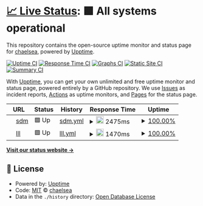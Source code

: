 # [📈 Live Status](https://demo.upptime.js.org): <!--live status--> **🟩 All systems operational**

This repository contains the open-source uptime monitor and status page for [chaelsea](https://demo.upptime.js.org), powered by [Upptime](https://github.com/upptime/upptime).

[![Uptime CI](https://github.com/chaelsea/upptime/workflows/Uptime%20CI/badge.svg)](https://github.com/chaelsea/upptime/actions?query=workflow%3A%22Uptime+CI%22)
[![Response Time CI](https://github.com/chaelsea/upptime/workflows/Response%20Time%20CI/badge.svg)](https://github.com/chaelsea/upptime/actions?query=workflow%3A%22Response+Time+CI%22)
[![Graphs CI](https://github.com/chaelsea/upptime/workflows/Graphs%20CI/badge.svg)](https://github.com/chaelsea/upptime/actions?query=workflow%3A%22Graphs+CI%22)
[![Static Site CI](https://github.com/chaelsea/upptime/workflows/Static%20Site%20CI/badge.svg)](https://github.com/chaelsea/upptime/actions?query=workflow%3A%22Static+Site+CI%22)
[![Summary CI](https://github.com/chaelsea/upptime/workflows/Summary%20CI/badge.svg)](https://github.com/chaelsea/upptime/actions?query=workflow%3A%22Summary+CI%22)

With [Upptime](https://upptime.js.org), you can get your own unlimited and free uptime monitor and status page, powered entirely by a GitHub repository. We use [Issues](https://github.com/chaelsea/upptime/issues) as incident reports, [Actions](https://github.com/chaelsea/upptime/actions) as uptime monitors, and [Pages](https://demo.upptime.js.org) for the status page.

<!--start: status pages-->
<!-- This summary is generated by Upptime (https://github.com/upptime/upptime) -->
<!-- Do not edit this manually, your changes will be overwritten -->
<!-- prettier-ignore -->
| URL | Status | History | Response Time | Uptime |
| --- | ------ | ------- | ------------- | ------ |
| <img alt="" src="https://icons.duckduckgo.com/ip3/www.sdm.go.kr.ico" height="13"> [sdm](https://www.sdm.go.kr/index.do) | 🟩 Up | [sdm.yml](https://github.com/chaelsea000/upptime/commits/HEAD/history/sdm.yml) | <details><summary><img alt="Response time graph" src="./graphs/sdm/response-time-week.png" height="20"> 2475ms</summary><br><a href="https://chaelsea.github.io/upptime/history/sdm"><img alt="Response time 1916" src="https://img.shields.io/endpoint?url=https%3A%2F%2Fraw.githubusercontent.com%2Fchaelsea000%2Fupptime%2FHEAD%2Fapi%2Fsdm%2Fresponse-time.json"></a><br><a href="https://chaelsea.github.io/upptime/history/sdm"><img alt="24-hour response time 5285" src="https://img.shields.io/endpoint?url=https%3A%2F%2Fraw.githubusercontent.com%2Fchaelsea000%2Fupptime%2FHEAD%2Fapi%2Fsdm%2Fresponse-time-day.json"></a><br><a href="https://chaelsea.github.io/upptime/history/sdm"><img alt="7-day response time 2475" src="https://img.shields.io/endpoint?url=https%3A%2F%2Fraw.githubusercontent.com%2Fchaelsea000%2Fupptime%2FHEAD%2Fapi%2Fsdm%2Fresponse-time-week.json"></a><br><a href="https://chaelsea.github.io/upptime/history/sdm"><img alt="30-day response time 2066" src="https://img.shields.io/endpoint?url=https%3A%2F%2Fraw.githubusercontent.com%2Fchaelsea000%2Fupptime%2FHEAD%2Fapi%2Fsdm%2Fresponse-time-month.json"></a><br><a href="https://chaelsea.github.io/upptime/history/sdm"><img alt="1-year response time 1916" src="https://img.shields.io/endpoint?url=https%3A%2F%2Fraw.githubusercontent.com%2Fchaelsea000%2Fupptime%2FHEAD%2Fapi%2Fsdm%2Fresponse-time-year.json"></a></details> | <details><summary><a href="https://chaelsea.github.io/upptime/history/sdm">100.00%</a></summary><a href="https://chaelsea.github.io/upptime/history/sdm"><img alt="All-time uptime 99.97%" src="https://img.shields.io/endpoint?url=https%3A%2F%2Fraw.githubusercontent.com%2Fchaelsea000%2Fupptime%2FHEAD%2Fapi%2Fsdm%2Fuptime.json"></a><br><a href="https://chaelsea.github.io/upptime/history/sdm"><img alt="24-hour uptime 100.00%" src="https://img.shields.io/endpoint?url=https%3A%2F%2Fraw.githubusercontent.com%2Fchaelsea000%2Fupptime%2FHEAD%2Fapi%2Fsdm%2Fuptime-day.json"></a><br><a href="https://chaelsea.github.io/upptime/history/sdm"><img alt="7-day uptime 100.00%" src="https://img.shields.io/endpoint?url=https%3A%2F%2Fraw.githubusercontent.com%2Fchaelsea000%2Fupptime%2FHEAD%2Fapi%2Fsdm%2Fuptime-week.json"></a><br><a href="https://chaelsea.github.io/upptime/history/sdm"><img alt="30-day uptime 100.00%" src="https://img.shields.io/endpoint?url=https%3A%2F%2Fraw.githubusercontent.com%2Fchaelsea000%2Fupptime%2FHEAD%2Fapi%2Fsdm%2Fuptime-month.json"></a><br><a href="https://chaelsea.github.io/upptime/history/sdm"><img alt="1-year uptime 99.97%" src="https://img.shields.io/endpoint?url=https%3A%2F%2Fraw.githubusercontent.com%2Fchaelsea000%2Fupptime%2FHEAD%2Fapi%2Fsdm%2Fuptime-year.json"></a></details>
| <img alt="" src="https://icons.duckduckgo.com/ip3/www.sdm.go.kr.ico" height="13"> [lll](http://www.sdm.go.kr/lll/user/home.do) | 🟩 Up | [lll.yml](https://github.com/chaelsea000/upptime/commits/HEAD/history/lll.yml) | <details><summary><img alt="Response time graph" src="./graphs/lll/response-time-week.png" height="20"> 1470ms</summary><br><a href="https://chaelsea.github.io/upptime/history/lll"><img alt="Response time 1213" src="https://img.shields.io/endpoint?url=https%3A%2F%2Fraw.githubusercontent.com%2Fchaelsea000%2Fupptime%2FHEAD%2Fapi%2Flll%2Fresponse-time.json"></a><br><a href="https://chaelsea.github.io/upptime/history/lll"><img alt="24-hour response time 1334" src="https://img.shields.io/endpoint?url=https%3A%2F%2Fraw.githubusercontent.com%2Fchaelsea000%2Fupptime%2FHEAD%2Fapi%2Flll%2Fresponse-time-day.json"></a><br><a href="https://chaelsea.github.io/upptime/history/lll"><img alt="7-day response time 1470" src="https://img.shields.io/endpoint?url=https%3A%2F%2Fraw.githubusercontent.com%2Fchaelsea000%2Fupptime%2FHEAD%2Fapi%2Flll%2Fresponse-time-week.json"></a><br><a href="https://chaelsea.github.io/upptime/history/lll"><img alt="30-day response time 1517" src="https://img.shields.io/endpoint?url=https%3A%2F%2Fraw.githubusercontent.com%2Fchaelsea000%2Fupptime%2FHEAD%2Fapi%2Flll%2Fresponse-time-month.json"></a><br><a href="https://chaelsea.github.io/upptime/history/lll"><img alt="1-year response time 1213" src="https://img.shields.io/endpoint?url=https%3A%2F%2Fraw.githubusercontent.com%2Fchaelsea000%2Fupptime%2FHEAD%2Fapi%2Flll%2Fresponse-time-year.json"></a></details> | <details><summary><a href="https://chaelsea.github.io/upptime/history/lll">100.00%</a></summary><a href="https://chaelsea.github.io/upptime/history/lll"><img alt="All-time uptime 99.99%" src="https://img.shields.io/endpoint?url=https%3A%2F%2Fraw.githubusercontent.com%2Fchaelsea000%2Fupptime%2FHEAD%2Fapi%2Flll%2Fuptime.json"></a><br><a href="https://chaelsea.github.io/upptime/history/lll"><img alt="24-hour uptime 100.00%" src="https://img.shields.io/endpoint?url=https%3A%2F%2Fraw.githubusercontent.com%2Fchaelsea000%2Fupptime%2FHEAD%2Fapi%2Flll%2Fuptime-day.json"></a><br><a href="https://chaelsea.github.io/upptime/history/lll"><img alt="7-day uptime 100.00%" src="https://img.shields.io/endpoint?url=https%3A%2F%2Fraw.githubusercontent.com%2Fchaelsea000%2Fupptime%2FHEAD%2Fapi%2Flll%2Fuptime-week.json"></a><br><a href="https://chaelsea.github.io/upptime/history/lll"><img alt="30-day uptime 100.00%" src="https://img.shields.io/endpoint?url=https%3A%2F%2Fraw.githubusercontent.com%2Fchaelsea000%2Fupptime%2FHEAD%2Fapi%2Flll%2Fuptime-month.json"></a><br><a href="https://chaelsea.github.io/upptime/history/lll"><img alt="1-year uptime 99.99%" src="https://img.shields.io/endpoint?url=https%3A%2F%2Fraw.githubusercontent.com%2Fchaelsea000%2Fupptime%2FHEAD%2Fapi%2Flll%2Fuptime-year.json"></a></details>

<!--end: status pages-->

[**Visit our status website →**](https://demo.upptime.js.org)

## 📄 License

- Powered by: [Upptime](https://github.com/upptime/upptime)
- Code: [MIT](./LICENSE) © [chaelsea](https://demo.upptime.js.org)
- Data in the `./history` directory: [Open Database License](https://opendatacommons.org/licenses/odbl/1-0/)
